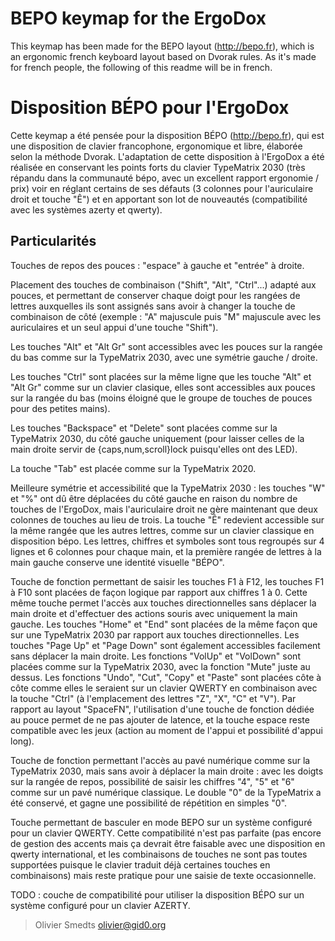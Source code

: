 # BEPO keymap for the ErgoDox

This keymap has been made for the BEPO layout (http://bepo.fr), which is an ergonomic french keyboard layout based on Dvorak rules. As it's made for french people, the following of this readme will be in french.

# Disposition BÉPO pour l'ErgoDox

Cette keymap a été pensée pour la disposition BÉPO (http://bepo.fr), qui est une disposition de clavier francophone, ergonomique et libre, élaborée selon la méthode Dvorak. L'adaptation de cette disposition à l'ErgoDox a été réalisée en conservant les points forts du clavier TypeMatrix 2030 (très répandu dans la communauté bépo, avec un excellent rapport ergonomie / prix) voir en réglant certains de ses défauts (3 colonnes pour l'auriculaire droit et touche "Ê") et en apportant son lot de nouveautés (compatibilité avec les systèmes azerty et qwerty).

Particularités
--------------

Touches de repos des pouces : "espace" à gauche et "entrée" à droite.

Placement des touches de combinaison ("Shift", "Alt", "Ctrl"...) adapté aux pouces, et permettant de conserver chaque doigt pour les rangées de lettres auxquelles ils sont assignés sans avoir à changer la touche de combinaison de côté (exemple : "A" majuscule puis "M" majuscule avec les auriculaires et un seul appui d'une touche "Shift").

Les touches "Alt" et "Alt Gr" sont accessibles avec les pouces sur la rangée du bas comme sur la TypeMatrix 2030, avec une symétrie gauche / droite.

Les touches "Ctrl" sont placées sur la même ligne que les touche "Alt" et "Alt Gr" comme sur un clavier clasique, elles sont accessibles aux pouces sur la rangée du bas (moins éloigné que le groupe de touches de pouces pour des petites mains).

Les touches "Backspace" et "Delete" sont placées comme sur la TypeMatrix 2030, du côté gauche uniquement (pour laisser celles de la main droite servir de {caps,num,scroll}lock puisqu'elles ont des LED).

La touche "Tab" est placée comme sur la TypeMatrix 2020.

Meilleure symétrie et accessibilité que la TypeMatrix 2030 : les touches "W" et "%" ont dû être déplacées du côté gauche en raison du nombre de touches de l'ErgoDox, mais l'auriculaire droit ne gère maintenant que deux colonnes de touches au lieu de trois. La touche "Ê" redevient accessible sur la même rangée que les autres lettres, comme sur un clavier classique en disposition bépo. Les lettres, chiffres et symboles sont tous regroupés sur 4 lignes et 6 colonnes pour chaque main, et la première rangée de lettres à la main gauche conserve une identité visuelle "BÉPO".

Touche de fonction permettant de saisir les touches F1 à F12, les touches F1 à F10 sont placées de façon logique par rapport aux chiffres 1 à 0. Cette même touche permet l'accès aux touches directionnelles sans déplacer la main droite et d'effectuer des actions souris avec uniquement la main gauche. Les touches "Home" et "End" sont placées de la même façon que sur une TypeMatrix 2030 par rapport aux touches directionnelles. Les touches "Page Up" et "Page Down" sont également accessibles facilement sans déplacer la main droite. Les fonctions "VolUp" et "VolDown" sont placées comme sur la TypeMatrix 2030, avec la fonction "Mute" juste au dessus. Les fonctions "Undo", "Cut", "Copy" et "Paste" sont placées côte à côte comme elles le seraient sur un clavier QWERTY en combinaison avec la touche "Ctrl" (à l'emplacement des lettres "Z", "X", "C" et "V"). Par rapport au layout "SpaceFN", l'utilisation d'une touche de fonction dédiée au pouce permet de ne pas ajouter de latence, et la touche espace reste compatible avec les jeux (action au moment de l'appui et possibilité d'appui long).

Touche de fonction permettant l'accès au pavé numérique comme sur la TypeMatrix 2030, mais sans avoir à déplacer la main droite : avec les doigts sur la rangée de repos, possibilité de saisir les chiffres "4", "5" et "6" comme sur un pavé numérique classique. Le double "0" de la TypeMatrix a été conservé, et gagne une possibilité de répétition en simples "0".

Touche permettant de basculer en mode BEPO sur un système configuré pour un clavier QWERTY. Cette compatibilité n'est pas parfaite (pas encore de gestion des accents mais ça devrait être faisable avec une disposition en qwerty international, et les combinaisons de touches ne sont pas toutes supportées puisque le clavier traduit déjà certaines touches en combinaisons) mais reste pratique pour une saisie de texte occasionnelle.

TODO : couche de compatibilité pour utiliser la disposition BÉPO sur un système configuré pour un clavier AZERTY.

> Olivier Smedts <olivier@gid0.org>
